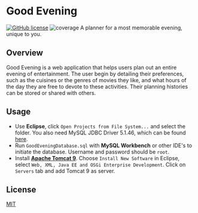 # Good Evening
[![GitHub license](https://img.shields.io/github/license/dipakkr/A-to-Z-Resources-for-Students.svg?style=plastic)](https://github.com/dipakkr/A-to-Z-Resources-for-Students/blob/master/LICENSE)
![coverage](https://img.shields.io/badge/coverage-100%25-green.svg?maxAge=2592000)
A planner for a most memorable evening, unique to you.

## Overview
Good Evening is a web application that helps users plan out an entire evening of entertainment. The user begin by detailing their preferences, such as the cuisines or the genres of movies they like, and what hours of the day they are free to devote to these activities. Their planning histories can be stored or shared with others.

## Usage
- Use **Eclipse**, click `Open Projects from File System...` and select the folder. You also need MySQL JDBC Driver 5.1.46, which can be found [here](http://www-scf.usc.edu/~csci201/lectures/Lecture16/mysql-connector-java-5.1.46.jar).
- Run `GoodEveningDatabase.sql` with **MySQL Workbench** or other IDE's to initiate the database. Username and password should be `root`.
- Install [**Apache Tomcat 9**](http://tomcat.apache.org/). Choose `Install New Software` in Eclipse, select `Web, XML, Java EE and OSGi Enterprise Development`. Click on `Servers` tab and add Tomcat 9 as server.

## License
[MIT](https://choosealicense.com/licenses/mit/)
